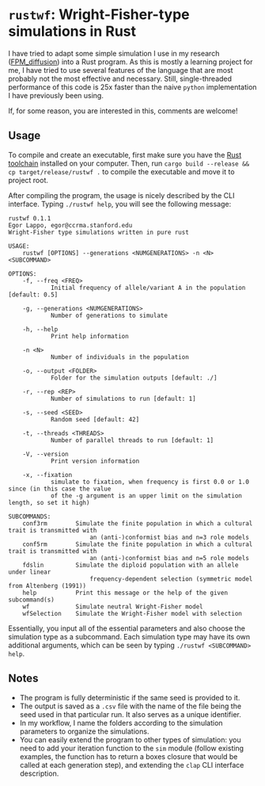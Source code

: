 # `rustwf`: Wright-Fisher-type simulations in Rust

I have tried to adapt some simple simulation I use in my research ([FPM_diffusion](https://github.com/EgorLappo/FPM_diffusion)) into a Rust program. As this is mostly a learning project for me, I have tried to use several features of the language that are most probably not the most effective and necessary. Still, single-threaded performance of this code is 25x faster than the naive `python` implementation I have previously been using.

If, for some reason, you are interested in this, comments are welcome!

## Usage

To compile and create an executable, first make sure you have the [Rust toolchain](https://rustup.rs) installed on your computer. Then, run `cargo build --release && cp target/release/rustwf .` to compile the executable and move it to project root.

After compiling the program, the usage is nicely described by the CLI interface. Typing `./rustwf help`, you will see the following message:

```
rustwf 0.1.1
Egor Lappo, egor@ccrma.stanford.edu
Wright-Fisher type simulations written in pure rust

USAGE:
    rustwf [OPTIONS] --generations <NUMGENERATIONS> -n <N> <SUBCOMMAND>

OPTIONS:
    -f, --freq <FREQ>
            Initial frequency of allele/variant A in the population [default: 0.5]

    -g, --generations <NUMGENERATIONS>
            Number of generations to simulate

    -h, --help
            Print help information

    -n <N>
            Number of individuals in the population

    -o, --output <FOLDER>
            Folder for the simulation outputs [default: ./]

    -r, --rep <REP>
            Number of simulations to run [default: 1]

    -s, --seed <SEED>
            Random seed [default: 42]

    -t, --threads <THREADS>
            Number of parallel threads to run [default: 1]

    -V, --version
            Print version information

    -x, --fixation
            simulate to fixation, when frequency is first 0.0 or 1.0 since (in this case the value
            of the -g argument is an upper limit on the simulation length, so set it high)

SUBCOMMANDS:
    conf3rm        Simulate the finite population in which a cultural trait is transmitted with
                       an (anti-)conformist bias and n=3 role models
    conf5rm        Simulate the finite population in which a cultural trait is transmitted with
                       an (anti-)conformist bias and n=5 role models
    fdslin         Simulate the diploid population with an allele under linear
                       frequency-dependent selection (symmetric model from Altenberg (1991))
    help           Print this message or the help of the given subcommand(s)
    wf             Simulate neutral Wright-Fisher model
    wfSelection    Simulate the Wright-Fisher model with selection
```

Essentially, you input all of the essential parameters and also choose the simulation type as a subcommand. Each simulation type may have its own additional arguments, which can be seen by typing `./rustwf <SUBCOMMAND> help`.

## Notes

* The program is fully deterministic if the same seed is provided to it. 
* The output is saved as a `.csv` file with the name of the file being the seed used in that particular run. It also serves as a unique identifier. 
* In my workflow, I name the folders according to the simulation parameters to organize the simulations.
* You can easily extend the program to other types of simulation: you need to add your iteration function to the `sim` module (follow existing examples, the function has to return a boxes closure that would be called at each generation step), and extending the `clap` CLI interface description.
